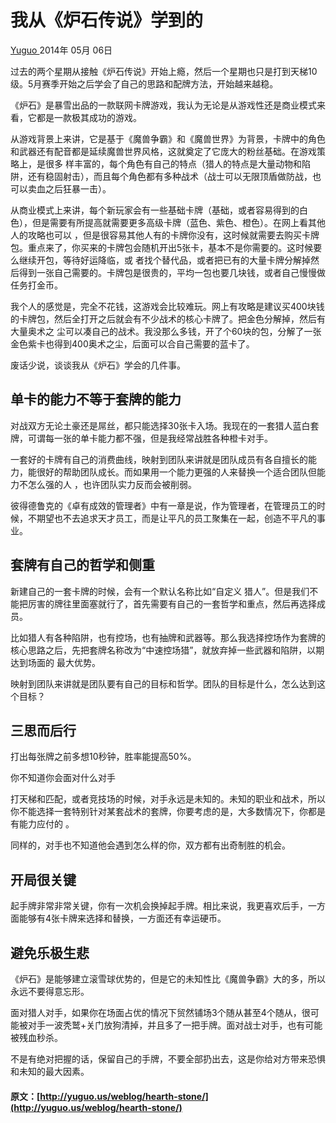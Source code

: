 #  我从《炉石传说》学到的

[ Yuguo ](http://yuguo.us) 2014年 05月 06日

过去的两个星期从接触《炉石传说》开始上瘾，然后一个星期也只是打到天梯10级。5月赛季开始之后学会了自己的思路和配牌方法，开始越来越稳。

《炉石》是暴雪出品的一款联网卡牌游戏，我认为无论是从游戏性还是商业模式来看，它都是一款极其成功的游戏。

从游戏背景上来讲，它是基于《魔兽争霸》和《魔兽世界》为背景，卡牌中的角色和武器还有配音都是延续魔兽世界风格，这就奠定了它庞大的粉丝基础。在游戏策略上，是很多
样丰富的，每个角色有自己的特点（猎人的特点是大量动物和陷阱，还有稳固射击），而且每个角色都有多种战术（战士可以无限顶盾做防战，也可以卖血之后狂暴一击）。

从商业模式上来讲，每个新玩家会有一些基础卡牌（基础，或者容易得到的白色），但是需要有所提高就需要更多高级卡牌（蓝色、紫色、橙色）。在网上看其他人的攻略也可以
，但是很容易其他人有的卡牌你没有，这时候就需要去购买卡牌包。重点来了，你买来的卡牌包会随机开出5张卡，基本不是你需要的。这时候要么继续开包，等待好运降临，或
者找个替代品，或者把已有的大量卡牌分解掉然后得到一张自己需要的。卡牌包是很贵的，平均一包也要几块钱，或者自己慢慢做任务打金币。

我个人的感觉是，完全不花钱，这游戏会比较难玩。网上有攻略是建议买400块钱的卡牌包，然后全打开之后就会有不少战术的核心卡牌了。把金色分解掉，然后有大量奥术之
尘可以凑自己的战术。我没那么多钱，开了个60块的包，分解了一张金色紫卡也得到400奥术之尘，后面可以合自己需要的蓝卡了。

废话少说，谈谈我从《炉石》学会的几件事。

##  单卡的能力不等于套牌的能力

对战双方无论土豪还是屌丝，都只能选择30张卡入场。我现在的一套猎人蓝白套牌，可谓每一张的单卡能力都不强，但是我经常战胜各种橙卡对手。

一套好的卡牌有自己的消费曲线，映射到团队来讲就是团队成员有各自擅长的能力，能很好的帮助团队成长。而如果用一个能力更强的人来替换一个适合团队但能力不怎么强的人
，也许团队实力反而会被削弱。

彼得德鲁克的《卓有成效的管理者》中有一章是说，作为管理者，在管理员工的时候，不期望也不去追求天才员工，而是让平凡的员工聚集在一起，创造不平凡的事业。

##  套牌有自己的哲学和侧重

新建自己的一套卡牌的时候，会有一个默认名称比如“自定义 猎人”。但是我们不能把厉害的牌往里面塞就行了，首先需要有自己的一套哲学和重点，然后再选择成员。

比如猎人有各种陷阱，也有控场，也有抽牌和武器等。那么我选择控场作为套牌的核心思路之后，先把套牌名称改为“中速控场猎”，就放弃掉一些武器和陷阱，以期达到场面的
最大优势。

映射到团队来讲就是团队要有自己的目标和哲学。团队的目标是什么，怎么达到这个目标？

##  三思而后行

打出每张牌之前多想10秒钟，胜率能提高50%。

你不知道你会面对什么对手

打天梯和匹配，或者竞技场的时候，对手永远是未知的。未知的职业和战术，所以你不能选择一套特别针对某套战术的套牌，你要考虑的是，大多数情况下，你都是有能力应付的
。

同样的，对手也不知道他会遇到怎么样的你，双方都有出奇制胜的机会。

##  开局很关键

起手牌非常非常关键，你有一次机会换掉起手牌。相比来说，我更喜欢后手，一方面能够有4张卡牌来选择和替换，一方面还有幸运硬币。

##  避免乐极生悲

《炉石》是能够建立滚雪球优势的，但是它的未知性比《魔兽争霸》大的多，所以永远不要得意忘形。

面对猎人对手，如果你在场面占优的情况下贸然铺场3个随从甚至4个随从，很可能被对手一波秃鹫+关门放狗清掉，并且多了一把手牌。面对战士对手，也有可能被残血秒杀。

不是有绝对把握的话，保留自己的手牌，不要全部扔出去，这是你给对方带来恐惧和未知的最大因素。

#### 原文：[http://yuguo.us/weblog/hearth-stone/](http://yuguo.us/weblog/hearth-stone/)